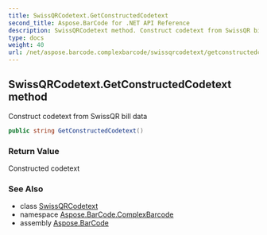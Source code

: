 ```yaml
---
title: SwissQRCodetext.GetConstructedCodetext
second_title: Aspose.BarCode for .NET API Reference
description: SwissQRCodetext method. Construct codetext from SwissQR bill data
type: docs
weight: 40
url: /net/aspose.barcode.complexbarcode/swissqrcodetext/getconstructedcodetext/
---
```

## SwissQRCodetext.GetConstructedCodetext method

Construct codetext from SwissQR bill data

```csharp
public string GetConstructedCodetext()
```

### Return Value

Constructed codetext

### See Also

* class [SwissQRCodetext](../)
* namespace [Aspose.BarCode.ComplexBarcode](../../swissqrcodetext/)
* assembly [Aspose.BarCode](../../../)


